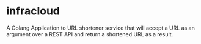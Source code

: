 # infracloud
A Golang Application to URL shortener service that will accept a URL as an argument over a REST API and return a shortened URL as a result.
